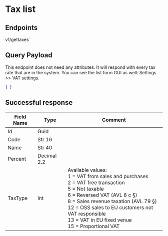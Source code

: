 # Tax list

## Endpoints

<!--@include: @/dist/md/api_url.md-->v1/gettaxes`

## Query Payload

This endpoint does not need any attributes. It will respond with every tax rate that are in the system. You can see the list form GUI as well: Settings >> VAT settings.
```json
{ }
```

## Successful response

|Field Name|Type|Comment|
|----------|----|-------|
|Id|Guid||
|Code|Str 16||
|Name|Str 40||
|Percent|Decimal 2.2||
|TaxType|Int|Available values:<br>1 = VAT from sales and purchases<br>2 = VAT free transaction<br>5 = Not taxable<br>6 = Reversed VAT (AVL 8 c §)<br>8 = Sales revenue taxation (AVL 79 §)<br>12 = OSS sales to EU customers not VAT responsible<br>13 = VAT in EU fixed venue<br>15 = Proportional VAT|
